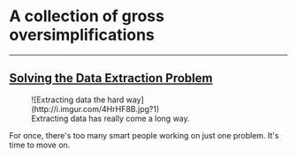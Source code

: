 A collection of gross oversimplifications
===
---


[Solving the Data Extraction Problem](/posts/solving_the_data_extraction_problem.html)
---

<figure  markdown="1"> 
	![Extracting data the hard way](http://i.imgur.com/4HrHF8B.jpg?1) 
<figcaption markdown="1"> 
	Extracting data has really come a long way.
</figcaption>
</figure>

For once, there's too many smart people working on just one problem. It's time to move on.